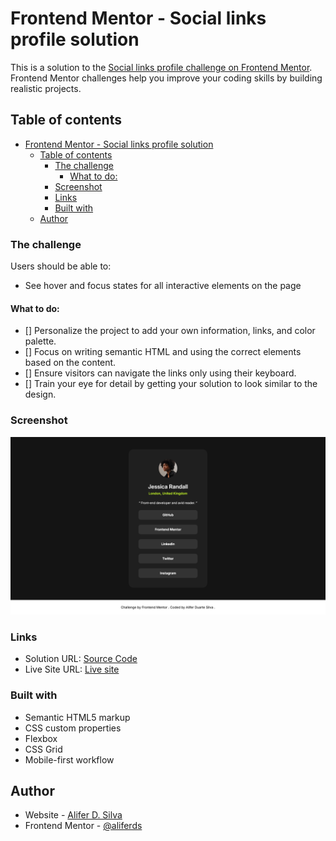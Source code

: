 # Frontend Mentor - Social links profile solution

This is a solution to the [Social links profile challenge on Frontend Mentor](https://www.frontendmentor.io/challenges/social-links-profile-UG32l9m6dQ). Frontend Mentor challenges help you improve your coding skills by building realistic projects. 

## Table of contents

- [Frontend Mentor - Social links profile solution](#frontend-mentor---social-links-profile-solution)
  - [Table of contents](#table-of-contents)
    - [The challenge](#the-challenge)
      - [What to do:](#what-to-do)
    - [Screenshot](#screenshot)
    - [Links](#links)
    - [Built with](#built-with)
  - [Author](#author)

### The challenge

Users should be able to:

- See hover and focus states for all interactive elements on the page

#### What to do:
 - [] Personalize the project to add your own information, links, and color palette.
 - [] Focus on writing semantic HTML and using the correct elements based on the content.
 - [] Ensure visitors can navigate the links only using their keyboard.
 - [] Train your eye for detail by getting your solution to look similar to the design.

### Screenshot

![Solution screenshot](./assets/screenshot.png)


### Links

- Solution URL: [Source Code](https://github.com/aliferds/social-link-profile-page)
- Live Site URL: [Live site](https://aliferds.github.io/social-link-profile-page/)

### Built with

- Semantic HTML5 markup
- CSS custom properties
- Flexbox
- CSS Grid
- Mobile-first workflow


## Author

- Website - [Alifer D. Silva](https://vercel.com/aliferds-projects/myportifolio/LrR7Bco3HpNTSdjk1kSdutu96nSr)
- Frontend Mentor - [@aliferds](https://www.frontendmentor.io/profile/aliferds)